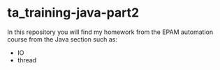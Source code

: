 # ta_training-java-part2
In this repository you will find my homework from the EPAM automation course from the Java section such as:

* IO
* thread
